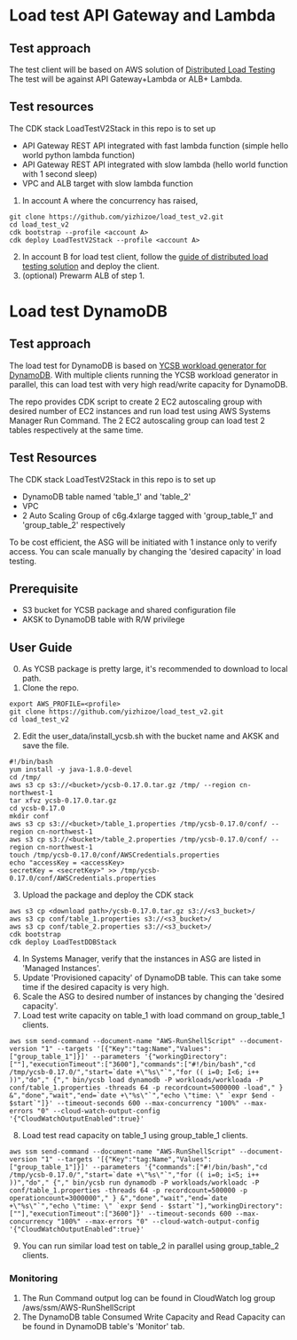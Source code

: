 # Load test API Gateway and Lambda
## Test approach
The test client will be based on AWS solution of [Distributed Load Testing](https://www.amazonaws.cn/en/solutions/distributed-load-testing/) 
The test will be against API Gateway+Lambda or ALB+ Lambda.
## Test resources
The CDK stack LoadTestV2Stack in this repo is to set up
- API Gateway REST API integrated with fast lambda function (simple hello world python lambda function)
- API Gateway REST API integrated with slow lambda (hello world function with 1 second sleep)
- VPC and ALB target with slow lambda function

1. In account A where the concurrency has raised,
```
git clone https://github.com/yizhizoe/load_test_v2.git
cd load_test_v2
cdk bootstrap --profile <account A>
cdk deploy LoadTestV2Stack --profile <account A>
```
2. In account B for load test client, follow the [guide of distributed load testing solution](https://s3.cn-north-1.amazonaws.com.cn/aws-dam-prod/china/Solutions/distributed_load_testing/distributed-load-testing-platform-deployment-guide.pdf) and deploy the client. 
3. (optional) Prewarm ALB of step 1.

# Load test DynamoDB
## Test approach
The load test for DynamoDB is based on [YCSB workload generator for DynamoDB](https://github.com/brianfrankcooper/YCSB/tree/master/dynamodb). With multiple clients running the YCSB workload generator in parallel, this can load test with very high read/write capacity for DynamoDB. 

The repo provides CDK script to create 2 EC2 autoscaling group with desired number of EC2 instances and run load test using AWS Systems Manager Run Command. The 2 EC2 autoscaling group can load test 2 tables respectively at the same time.

## Test Resources

The CDK stack LoadTestV2Stack in this repo is to set up
- DynamoDB table named 'table_1' and 'table_2'
- VPC
- 2 Auto Scaling Group of c6g.4xlarge tagged with 'group_table_1' and 'group_table_2' respectively

To be cost efficient, the ASG will be initiated with 1 instance only to verify access. You can scale manually by changing the 'desired capacity' in load testing. 


## Prerequisite
 - S3 bucket for YCSB package and shared configuration file
 - AKSK to DynamoDB table with R/W privilege

## User Guide
0. As YCSB package is pretty large, it's recommended to download to local path.
1. Clone the repo.
```
export AWS_PROFILE=<profile>
git clone https://github.com/yizhizoe/load_test_v2.git
cd load_test_v2
```
2. Edit the user_data/install_ycsb.sh with the bucket name and AKSK and save the file.
```
#!/bin/bash
yum install -y java-1.8.0-devel
cd /tmp/
aws s3 cp s3://<bucket>/ycsb-0.17.0.tar.gz /tmp/ --region cn-northwest-1
tar xfvz ycsb-0.17.0.tar.gz
cd ycsb-0.17.0
mkdir conf
aws s3 cp s3://<bucket>/table_1.properties /tmp/ycsb-0.17.0/conf/ --region cn-northwest-1
aws s3 cp s3://<bucket>/table_2.properties /tmp/ycsb-0.17.0/conf/ --region cn-northwest-1
touch /tmp/ycsb-0.17.0/conf/AWSCredentials.properties
echo "accessKey = <accessKey>
secretKey = <secretKey>" >> /tmp/ycsb-0.17.0/conf/AWSCredentials.properties
```
3. Upload the package and deploy the CDK stack
```
aws s3 cp <download path>/ycsb-0.17.0.tar.gz s3://<s3_bucket>/ 
aws s3 cp conf/table_1.properties s3://<s3_bucket>/ 
aws s3 cp conf/table_2.properties s3://<s3_bucket>/ 
cdk bootstrap 
cdk deploy LoadTestDDBStack 
```
4. In Systems Manager, verify that the instances in ASG are listed in 'Managed Instances'.
5. Update 'Provisioned capacity' of DynamoDB table. This can take some time if the desired capacity is very high.
6. Scale the ASG to desired number of instances by changing the 'desired capacity'.
7. Load test write capacity on table_1 with load command on group_table_1 clients.

```
aws ssm send-command --document-name "AWS-RunShellScript" --document-version "1" --targets '[{"Key":"tag:Name","Values":["group_table_1"]}]' --parameters '{"workingDirectory":[""],"executionTimeout":["3600"],"commands":["#!/bin/bash","cd /tmp/ycsb-0.17.0/","start=`date +\"%s\"`","for (( i=0; I<6; i++ ))","do"," {"," bin/ycsb load dynamodb -P workloads/workloada -P conf/table_1.properties -threads 64 -p recordcount=5000000 -load"," } &","done","wait","end=`date +\"%s\"`","echo \"time: \" `expr $end - $start`"]}' --timeout-seconds 600 --max-concurrency "100%" --max-errors "0" --cloud-watch-output-config '{"CloudWatchOutputEnabled":true}'
```
8. Load test read capacity on table_1 using group_table_1 clients.
```
aws ssm send-command --document-name "AWS-RunShellScript" --document-version "1" --targets '[{"Key":"tag:Name","Values":["group_table_1"]}]' --parameters '{"commands":["#!/bin/bash","cd /tmp/ycsb-0.17.0/","start=`date +\"%s\"`","for (( i=0; i<5; i++ ))","do"," {"," bin/ycsb run dynamodb -P workloads/workloadc -P conf/table_1.properties -threads 64 -p recordcount=500000 -p operationcount=3000000"," } &","done","wait","end=`date +\"%s\"`","echo \"time: \" `expr $end - $start`"],"workingDirectory":[""],"executionTimeout":["3600"]}' --timeout-seconds 600 --max-concurrency "100%" --max-errors "0" --cloud-watch-output-config '{"CloudWatchOutputEnabled":true}'
```
9. You can run similar load test on table_2 in parallel using group_table_2 clients.

### Monitoring
1. The Run Command output log can be found in CloudWatch log group /aws/ssm/AWS-RunShellScript
2. The DynamoDB table Consumed Write Capacity and Read Capacity can be found in DynamoDB table's 'Monitor' tab.